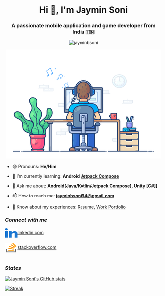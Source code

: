 <!-- Introduction Title -->
<h1 align="center">Hi 👋, I'm Jaymin Soni</h1>
<!-- Introduction Subtitle -->
<h3 align="center">A passionate mobile application and game developer from India 🇮🇳</h3>

<!-- Profile Views -->
<p align="center">
	<img src="https://gpvc.arturio.dev/jayminbsoni" alt="jayminbsoni" />
</p>
<!-- <p align="left">
	<img src="https://komarev.com/ghpvc/?username=jayminbsoni&label=Profile%20views&color=0e75b6&style=flat" alt="jayminbsoni" />
</p> 
![Profile views](https://gpvc.arturio.dev/jayminbsoni) -->

<!-- Developer GIF -->
<p align="center">
	<img src="https://github.com/jayminbsoni/jayminbsoni/blob/main/graphics/developer.gif" alt="developer" width="500" height="350"/>
</p>

<!-- Profile Trophy -->
<!-- <p align="center">
	<a href="https://github.com/ryo-ma/github-profile-trophy&theme=dracula">
		<img src="https://github-profile-trophy.vercel.app/?username=jayminbsoni" alt="jayminbsoni" />
	</a>
</p> -->

<!-- Social Media -->
<!-- <p align="center">
	<a href="https://twitter.com/TheJayminSoni" target="blank">
		<img src="https://img.shields.io/twitter/follow/TheJayminSoni?logo=twitter&style=for-the-badge" alt="TheJayminSoni" />
	</a> 
</p> -->

<!-- About Work and Profile -->
<!-- - 🔭 I’m currently working on [<PROJECT NAME>](<PROJECT LINK>) -->
- 😄 Pronouns: **He/Him**

- 🌱 I’m currently learning: **Android [Jetpack Compose](https://developer.android.com/courses/android-basics-compose/course)**

<!-- - 👯 I’m looking to collaborate on [<PROJECT NAME>](<PROJECT LINK>) -->

<!-- - 🤝 I’m looking for help with [<PROJECT NAME>](<PROJECT LINK>) -->

<!-- - 👨‍💻 All of my projects are available at [<WEBSITE LINK>](<WEBSITE LINK>) -->

<!-- - 📝 I regularly write articles on [<MEDIUM LINK>](<MEDIUM LINK>) -->

- 💬 Ask me about: **Android[Java/Kotlin/Jetpack Compose], Unity [C#]]**

- 📫 How to reach me: **jayminbsoni94@gmail.com**

- 📄 Know about my experiences: [Resume](https://drive.google.com/file/d/1cUdDEJnxAmFCXPgeA5nSjTPEiNJXm079/view?usp=sharing), [Work Portfolio](https://shorturl.at/zJTY0)

<!-- - ⚡ Fun fact: **I play [Rubik's Cube](https://rubiks.com/) at free time** -->

<!-- ### Blogs posts -->
<!-- BLOG-POST-LIST:START -->
<!-- BLOG-POST-LIST:END -->

### **_Connect with me_**
<p align="left">
	<!-- https://dev.to/ -->
	<!-- <a href="https://dev.to/jayminbsoni">
		<img align="center" src="https://github.com/jayminbsoni/jayminbsoni/blob/main/graphics/devto.svg" alt="devto>" height="30" width="40" />dev.to
	</a></br></br> -->
	<!-- https://twitter.com/ -->
	<!-- <a href="https://twitter.com/TheJayminSoni">
		<img align="center" src="https://github.com/jayminbsoni/jayminbsoni/blob/main/graphics/twitter.svg" alt="twitter" height="30" width="40" />twitter.com
	</a></br></br> -->
	<!-- https://linkedin.com/ -->
	<a href="https://linkedin.com/in/jaymin-soni-87886312a/">
		<img align="center" src="https://github.com/jayminbsoni/jayminbsoni/blob/main/graphics/linkedin.svg" alt="linkedin" height="30" width="40" />linkedin.com
	</a></br></br>
	<!-- https://stackoverflow.com/ -->
	<a href="https://stackoverflow.com/users/7057756/jaymin-soni">
		<img align="center" src="https://github.com/jayminbsoni/jayminbsoni/blob/main/graphics/stack_overflow.svg" alt="stackoverflow" height="30" width="40" />stackoverflow.com
	</a></br></br>
	<!-- https://www.facebook.com/ -->
	<!-- <a href="https://www.facebook.com/jayminbsoni">
		<img align="center" src="https://github.com/jayminbsoni/jayminbsoni/blob/main/graphics/facebook.svg" alt="facebook" height="30" width="40" />facebook.com
	</a></br></br> -->
	<!-- <a href="https://instagram.com/<instagram username>" target="blank"><img align="center" src="https://raw.githubusercontent.com/rahuldkjain/github-profile-readme-generator/master/src/images/icons/Social/instagram.svg" alt="<instagram username>" height="30" width="40" /></a>
	<a href="https://dribbble.com/<dribble username>" target="blank"><img align="center" src="https://raw.githubusercontent.com/rahuldkjain/github-profile-readme-generator/master/src/images/icons/Social/dribbble.svg" alt="<dribble username>" height="30" width="40" /></a>
	<a href="https://www.behance.net/<behance username>" target="blank"><img align="center" src="https://raw.githubusercontent.com/rahuldkjain/github-profile-readme-generator/master/src/images/icons/Social/behance.svg" alt="<behance username>" height="30" width="40" /></a>
	<a href="https://hashnode.com/<hashnode username with @>" target="blank"><img align="center" src="https://raw.githubusercontent.com/rahuldkjain/github-profile-readme-generator/master/src/images/icons/Social/hashnode.svg" alt="<hashnode username with @>" height="30" width="40" /></a>
	<a href="https://medium.com/<medium username with@>" target="blank"><img align="center" src="https://raw.githubusercontent.com/rahuldkjain/github-profile-readme-generator/master/src/images/icons/Social/medium.svg" alt="<medium username with@>" height="30" width="40" /></a>
	<a href="https://www.youtube.com/c/<youtube channel na,e>" target="blank"><img align="center" src="https://raw.githubusercontent.com/rahuldkjain/github-profile-readme-generator/master/src/images/icons/Social/youtube.svg" alt="<youtube channel na,e>" height="30" width="40" /></a>
	<a href="https://www.codechef.com/users/<codechef username>" target="blank"><img align="center" src="https://cdn.jsdelivr.net/npm/simple-icons@3.1.0/icons/codechef.svg" alt="<codechef username>" height="30" width="40" /></a>
	<a href="https://www.hackerrank.com/<hackerrank username>" target="blank"><img align="center" src="https://raw.githubusercontent.com/rahuldkjain/github-profile-readme-generator/master/src/images/icons/Social/hackerrank.svg" alt="<hackerrank username>" height="30" width="40" /></a>
	<a href="https://codeforces.com/profile/<codeforce username>" target="blank"><img align="center" src="https://raw.githubusercontent.com/rahuldkjain/github-profile-readme-generator/master/src/images/icons/Social/codeforces.svg" alt="<codeforce username>" height="30" width="40" /></a>
	<a href="https://www.leetcode.com/<leetcode username with @>" target="blank"><img align="center" src="https://raw.githubusercontent.com/rahuldkjain/github-profile-readme-generator/master/src/images/icons/Social/leet-code.svg" alt="<leetcode username with @>" height="30" width="40" /></a>
	<a href="https://www.hackerearth.com/<hackerearth username with @>" target="blank"><img align="center" src="https://raw.githubusercontent.com/rahuldkjain/github-profile-readme-generator/master/src/images/icons/Social/hackerearth.svg" alt="<hackerearth username with @>" height="30" width="40" /></a>
	<a href="https://auth.geeksforgeeks.org/user/<ffg <username>/profile>" target="blank"><img align="center" src="https://raw.githubusercontent.com/rahuldkjain/github-profile-readme-generator/master/src/images/icons/Social/geeks-for-geeks.svg" alt="<ffg <username>/profile>" height="30" width="40" /></a>
	<a href="https://www.topcoder.com/members/<topcoder username>" target="blank"><img align="center" src="https://raw.githubusercontent.com/rahuldkjain/github-profile-readme-generator/master/src/images/icons/Social/topcoder.svg" alt="<topcoder username>" height="30" width="40" /></a>
	<a href="https://discord.gg/<discord invite (only code)>" target="blank"><img align="center" src="https://raw.githubusercontent.com/rahuldkjain/github-profile-readme-generator/master/src/images/icons/Social/discord.svg" alt="<discord invite (only code)>" height="30" width="40" /></a>
	<a href="/<rss feed url>" target="blank"><img align="center" src="https://raw.githubusercontent.com/rahuldkjain/github-profile-readme-generator/master/src/images/icons/Social/rss.svg" alt="<rss feed url>" height="30" width="40" /></a> -->
		<!-- Add Github Profile -->
		<!-- Add Google Developer Profile -->
</p>

<!-- ### **_Languages and Tools_**
<p align="left">
	<a href="https://developer.android.com" target="_blank" rel="noreferrer">
		<img src="https://raw.githubusercontent.com/devicons/devicon/master/icons/android/android-original-wordmark.svg" alt="android" width="40" height="40"/>
	</a>
	<a href="https://www.w3schools.com/cs/" target="_blank" rel="noreferrer">
		<img src="https://raw.githubusercontent.com/devicons/devicon/master/icons/csharp/csharp-original.svg" alt="csharp" width="40" height="40"/>
	</a>
	<a href="https://dart.dev" target="_blank" rel="noreferrer">
		<img src="https://www.vectorlogo.zone/logos/dartlang/dartlang-icon.svg" alt="dart" width="40" height="40"/>
	</a>
	<a href="https://firebase.google.com/" target="_blank" rel="noreferrer">
		<img src="https://www.vectorlogo.zone/logos/firebase/firebase-icon.svg" alt="firebase" width="40" height="40"/>
	</a>
	<a href="https://flutter.dev" target="_blank" rel="noreferrer">
		<img src="https://www.vectorlogo.zone/logos/flutterio/flutterio-icon.svg" alt="flutter" width="40" height="40"/>
	</a>
	<a href="https://git-scm.com/" target="_blank" rel="noreferrer">
		<img src="https://www.vectorlogo.zone/logos/git-scm/git-scm-icon.svg" alt="git" width="40" height="40"/>
	</a>
	<a href="https://www.java.com" target="_blank" rel="noreferrer">
		<img src="https://raw.githubusercontent.com/devicons/devicon/master/icons/java/java-original.svg" alt="java" width="40" height="40"/>
	</a>
	<a href="https://kotlinlang.org" target="_blank" rel="noreferrer">
		<img src="https://www.vectorlogo.zone/logos/kotlinlang/kotlinlang-icon.svg" alt="kotlin" width="40" height="40"/>
	</a>
	<a href="https://www.linux.org/" target="_blank" rel="noreferrer">
		<img src="https://raw.githubusercontent.com/devicons/devicon/master/icons/linux/linux-original.svg" alt="linux" width="40" height="40"/>
	</a>
	<a href="https://postman.com" target="_blank" rel="noreferrer">
		<img src="https://www.vectorlogo.zone/logos/getpostman/getpostman-icon.svg" alt="postman" width="40" height="40"/>
	</a>
	<a href="https://www.sqlite.org/" target="_blank" rel="noreferrer">
		<img src="https://www.vectorlogo.zone/logos/sqlite/sqlite-icon.svg" alt="sqlite" width="40" height="40"/>
	</a>
	<a href="https://unity.com/" target="_blank" rel="noreferrer">
		<img src="https://www.vectorlogo.zone/logos/unity3d/unity3d-icon.svg" alt="unity" width="40" height="40"/>
	</a>
</p>
 -->

<!-- ### **_Support_**
<p><a href="https://www.buymeacoffee.com/<buymecofee username>"> <img align="left" src="https://cdn.buymeacoffee.com/buttons/v2/default-yellow.png" height="50" width="210" alt="<buymecofee username>" /></a><a href="https://ko-fi.com/<ko-fi username>"> <img align="left" src="https://cdn.ko-fi.com/cdn/kofi3.png?v=3" height="50" width="210" alt="<ko-fi username>" /></a></p><br><br>
 -->
### **_States_**
[![Jaymin Soni's GitHub stats](https://github-readme-stats.vercel.app/api?username=jayminbsoni&show_icons=true&include_all_commits=true&count_private=true&theme=radical)](https://github.com/jayminbsoni/jayminbsoni)

<!-- [![Top Languages](https://github-readme-stats.vercel.app/api/top-langs/?username=jayminbsoni&langs_count=8)](https://github.com/jayminbsoni/jayminbsoni) -->

<!-- [![Jaymin Soni's wakatime stats](https://github-readme-stats.vercel.app/api/wakatime?username=jayminbsoni)](https://github.com/jayminbsoni/jayminbsoni) -->

<!-- [![Readme Card](https://github-readme-stats.vercel.app/api/pin/?username=jayminbsoni&repo=jayminbsoni)](https://github.com/jayminbsoni/jayminbsoni) -->

[![Streak](https://github-readme-streak-stats.herokuapp.com/?user=jayminbsoni)](https://github.com/jayminbsoni/jayminbsoni)


<!-- Old Read Me File
- Google Developers: https://g.dev/jayminsoni
- Github: https://github.com/jayminbsoni


### **_Known Platforms and Language_**
1. Android Application [Java/Kotlin/Jetpack Compose]
2. Android Games [AndEgnine/LibGdx]
3. Flutter [Dart]
4. Unity [C#]
5. Garmin [Monkey C]
6. Augmented Reality [AR Core/Vuforia/Wikitude]
 -->
